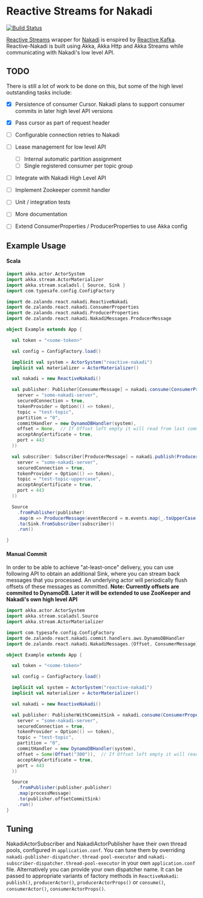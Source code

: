 # Reactive Streams for Nakadi

[![Build Status](https://travis-ci.org/zalando/reactive-nakadi.svg?branch=master)](https://travis-ci.org/zalando/reactive-nakadi)

[Reactive Streams](http://www.reactive-streams.org) wrapper for [Nakadi](https://github.com/zalando/nakadi) is enspired by [Reactive Kafka](https://github.com/softwaremill/reactive-kafka). Reactive-Nakadi is built using Akka, Akka Http and Akka Streams while communicating with Nakadi's low level API.

## TODO
There is still a lot of work to be done on this, but some of the high level outstanding tasks include:
* [x] Persistence of consumer Cursor. Nakadi plans to support consumer commits in later high level API versions
* [x] Pass cursor as part of request header
* [ ] Configurable connection retries to Nakadi
* [ ] Lease management for low level API
  * [ ] Internal automatic partition assignment
  * [ ] Single registered consumer per topic group
* [ ] Integrate with Nakadi High Level API
* [ ] Implement Zookeeper commit handler
* [ ] Unit / integration tests
* [ ] More documentation
* [ ] Extend ConsumerProperties / ProducerProperties to use Akka config


## Example Usage

#### Scala
```scala
import akka.actor.ActorSystem
import akka.stream.ActorMaterializer
import akka.stream.scaladsl.{ Source, Sink }
import com.typesafe.config.ConfigFactory

import de.zalando.react.nakadi.ReactiveNakadi
import de.zalando.react.nakadi.ConsumerProperties
import de.zalando.react.nakadi.ProducerProperties
import de.zalando.react.nakadi.NakadiMessages.ProducerMessage

object Example extends App {

  val token = "<some-token>"

  val config = ConfigFactory.load()

  implicit val system = ActorSystem("reactive-nakadi")
  implicit val materializer = ActorMaterializer()

  val nakadi = new ReactiveNakadi()

  val publisher: Publisher[ConsumerMessage] = nakadi.consume(ConsumerProperties(
    server = "some-nakadi-server",
    securedConnection = true,
    tokenProvider = Option(() => token),
    topic = "test-topic",
    partition = "0",
    commitHandler = new DynamoDBHandler(system),
    offset = None,  // If Offset left empty it will read from last commit
    acceptAnyCertificate = true,
    port = 443
  ))

  val subscriber: Subscriber[ProducerMessage] = nakadi.publish(ProducerProperties(
    server = "some-nakadi-server",
    securedConnection = true,
    tokenProvider = Option(() => token),
    topic = "test-topic-uppercase",
    acceptAnyCertificate = true,
    port = 443
  ))

  Source
    .fromPublisher(publisher)
    .map(m => ProducerMessage(eventRecord = m.events.map(_.toUpperCase())))
    .to(Sink.fromSubscriber(subscriber))
    .run()

}
```

#### Manual Commit

In order to be able to achieve "at-least-once" delivery, you can use following API to obtain an additional Sink, where you can stream back messages that you processed. An underlying actor will periodically flush offsets of these messages as committed. **Note: Currently offsets are commited to DynamoDB. Later it will be extended to use ZooKeeper and Nakadi's own high level API**

```scala
import akka.actor.ActorSystem
import akka.stream.scaladsl.Source
import akka.stream.ActorMaterializer

import com.typesafe.config.ConfigFactory
import de.zalando.react.nakadi.commit.handlers.aws.DynamoDBHandler
import de.zalando.react.nakadi.NakadiMessages.{Offset, ConsumerMessage}

object Example extends App {

  val token = "<some-token>"

  val config = ConfigFactory.load()

  implicit val system = ActorSystem("reactive-nakadi")
  implicit val materializer = ActorMaterializer()

  val nakadi = new ReactiveNakadi()

  val publisher: PublisherWithCommitSink = nakadi.consume(ConsumerProperties(
    server = "some-nakadi-server",
    securedConnection = true,
    tokenProvider = Option(() => token),
    topic = "test-topic",
    partition = "0",
    commitHandler = new DynamoDBHandler(system),
    offset = Some(Offset("300")),  // If Offset left empty it will read from last commit
    acceptAnyCertificate = true,
    port = 443
  ))

  Source
    .fromPublisher(publisher.publisher)
    .map(processMessage)
    .to(publisher.offsetCommitSink)
    .run()
}
```

## Tuning

NakadiActorSubscriber and NakadiActorPublisher have their own thread pools, configured in `application.conf`.
You can tune them by overriding `nakadi-publisher-dispatcher.thread-pool-executor` and
`nakadi-subscriber-dispatcher.thread-pool-executor` in your own `application.conf` file.
Alternatively you can provide your own dispatcher name. It can be passed to appropriate variants of factory methods in
`ReactiveNakadi`: `publish()`, `producerActor()`, `producerActorProps()` or `consume()`, `consumerActor()`, `consumerActorProps()`.

